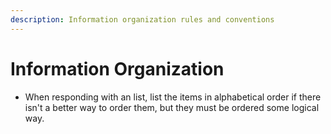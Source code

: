 ```yaml
---
description: Information organization rules and conventions
---
```


# Information Organization

- When responding with an list, list the items in alphabetical order if there isn't a better way to order them, but they must be ordered some logical way.
